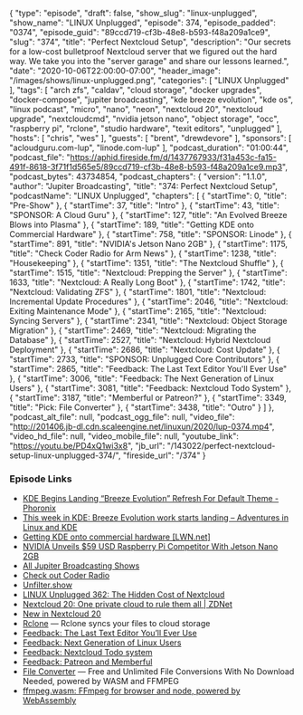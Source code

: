 {
  "type": "episode",
  "draft": false,
  "show_slug": "linux-unplugged",
  "show_name": "LINUX Unplugged",
  "episode": 374,
  "episode_padded": "0374",
  "episode_guid": "89ccd719-cf3b-48e8-b593-f48a209a1ce9",
  "slug": "374",
  "title": "Perfect Nextcloud Setup",
  "description": "Our secrets for a low-cost bulletproof Nextcloud server that we figured out the hard way. We take you into the \"server garage\" and share our lessons learned.",
  "date": "2020-10-06T22:00:00-07:00",
  "header_image": "/images/shows/linux-unplugged.png",
  "categories": [
    "LINUX Unplugged"
  ],
  "tags": [
    "arch zfs",
    "caldav",
    "cloud storage",
    "docker upgrades",
    "docker-compose",
    "jupiter broadcasting",
    "kde breeze evolution",
    "kde os",
    "linux podcast",
    "micro",
    "nano",
    "neon",
    "nextcloud 20",
    "nextcloud upgrade",
    "nextcloudcmd",
    "nvidia jetson nano",
    "object storage",
    "occ",
    "raspberry pi",
    "rclone",
    "studio hardware",
    "texit editors",
    "unplugged"
  ],
  "hosts": [
    "chris",
    "wes"
  ],
  "guests": [
    "brent",
    "drewdevore"
  ],
  "sponsors": [
    "acloudguru.com-lup",
    "linode.com-lup"
  ],
  "podcast_duration": "01:00:44",
  "podcast_file": "https://aphid.fireside.fm/d/1437767933/f31a453c-fa15-491f-8618-3f71f1d565e5/89ccd719-cf3b-48e8-b593-f48a209a1ce9.mp3",
  "podcast_bytes": 43734854,
  "podcast_chapters": {
    "version": "1.1.0",
    "author": "Jupiter Broadcasting",
    "title": "374: Perfect Nextcloud Setup",
    "podcastName": "LINUX Unplugged",
    "chapters": [
      {
        "startTime": 0,
        "title": "Pre-Show"
      },
      {
        "startTime": 37,
        "title": "Intro"
      },
      {
        "startTime": 43,
        "title": "SPONSOR: A Cloud Guru"
      },
      {
        "startTime": 127,
        "title": "An Evolved Breeze Blows into Plasma"
      },
      {
        "startTime": 189,
        "title": "Getting KDE onto Commercial Hardware"
      },
      {
        "startTime": 758,
        "title": "SPONSOR: Linode"
      },
      {
        "startTime": 891,
        "title": "NVIDIA's Jetson Nano 2GB"
      },
      {
        "startTime": 1175,
        "title": "Check Coder Radio for Arm News"
      },
      {
        "startTime": 1238,
        "title": "Housekeeping"
      },
      {
        "startTime": 1351,
        "title": "The Nextcloud Shuffle"
      },
      {
        "startTime": 1515,
        "title": "Nextcloud: Prepping the Server"
      },
      {
        "startTime": 1633,
        "title": "Nextcloud: A Really Long Boot"
      },
      {
        "startTime": 1742,
        "title": "Nextcloud: Validating ZFS"
      },
      {
        "startTime": 1801,
        "title": "Nextcloud: Incremental Update Procedures"
      },
      {
        "startTime": 2046,
        "title": "Nextcloud: Exiting Maintenance Mode"
      },
      {
        "startTime": 2165,
        "title": "Nextcloud: Syncing Servers"
      },
      {
        "startTime": 2341,
        "title": "Nextcloud: Object Storage Migration"
      },
      {
        "startTime": 2469,
        "title": "Nextcloud: Migrating the Database"
      },
      {
        "startTime": 2527,
        "title": "Nextcloud: Hybrid Nextcloud Deployment"
      },
      {
        "startTime": 2686,
        "title": "Nextcloud: Cost Update"
      },
      {
        "startTime": 2733,
        "title": "SPONSOR: Unplugged Core Contributors"
      },
      {
        "startTime": 2865,
        "title": "Feedback: The Last Text Editor You'll Ever Use"
      },
      {
        "startTime": 3006,
        "title": "Feedback: The Next Generation of Linux Users"
      },
      {
        "startTime": 3081,
        "title": "Feedback: Nextcloud Todo System"
      },
      {
        "startTime": 3187,
        "title": "Memberful or Patreon?"
      },
      {
        "startTime": 3349,
        "title": "Pick: File Converter"
      },
      {
        "startTime": 3438,
        "title": "Outro"
      }
    ]
  },
  "podcast_alt_file": null,
  "podcast_ogg_file": null,
  "video_file": "http://201406.jb-dl.cdn.scaleengine.net/linuxun/2020/lup-0374.mp4",
  "video_hd_file": null,
  "video_mobile_file": null,
  "youtube_link": "https://youtu.be/PD4xQ1wi3x8",
  "jb_url": "/143022/perfect-nextcloud-setup-linux-unplugged-374/",
  "fireside_url": "/374"
}


### Episode Links

  * [KDE Begins Landing “Breeze Evolution” Refresh For Default Theme - Phoronix](https://www.phoronix.com/scan.php?page=news_item&px=KDE-Breeze-Evolution-Landing "KDE Begins Landing “Breeze Evolution” Refresh For Default Theme - Phoronix")
  * [This week in KDE: Breeze Evolution work starts landing – Adventures in Linux and KDE](https://pointieststick.com/2020/10/02/this-week-in-kde-breeze-evolution-work-starts-landing/ "This week in KDE: Breeze Evolution work starts landing – Adventures in Linux and KDE")
  * [Getting KDE onto commercial hardware [LWN.net]](https://lwn.net/Articles/833153/ "Getting KDE onto commercial hardware \[LWN.net\]")
  * [NVIDIA Unveils $59 USD Raspberry Pi Competitor With Jetson Nano 2GB](https://www.phoronix.com/scan.php?page=article&item=nvidia-jetson-2gb&num=1 "NVIDIA Unveils $59 USD Raspberry Pi Competitor With Jetson Nano 2GB")
  * [All Jupiter Broadcasting Shows](https://feed.jupiter.zone/allshows "All Jupiter Broadcasting Shows")
  * [Check out Coder Radio](https://coder.show/ "Check out Coder Radio")
  * [Unfilter.show](https://unfilter.show/ "Unfilter.show")
  * [LINUX Unplugged 362: The Hidden Cost of Nextcloud](https://linuxunplugged.com/362 "LINUX Unplugged 362: The Hidden Cost of Nextcloud")
  * [Nextcloud 20: One private cloud to rule them all | ZDNet](https://www.zdnet.com/article/nextcloud-20-one-private-cloud-to-rule-them-all/ "Nextcloud 20: One private cloud to rule them all | ZDNet")
  * [New in Nextcloud 20](https://help.nextcloud.com/t/new-in-nextcloud-20/82631 "New in Nextcloud 20")
  * [Rclone](https://rclone.org/ "Rclone") — Rclone syncs your files to cloud storage
  * [Feedback: The Last Text Editor You’ll Ever Use](https://slexy.org/view/s2W5z6OAvk "Feedback: The Last Text Editor You’ll Ever Use")
  * [Feedback: Next Generation of Linux Users](https://slexy.org/view/s21NUrwX2P "Feedback: Next Generation of Linux Users")
  * [Feedback: Nextcloud Todo system](https://slexy.org/view/s21paIWqUE "Feedback: Nextcloud Todo system")
  * [Feedback: Patreon and Memberful](https://slexy.org/view/s20JKRkqYJ "Feedback: Patreon and Memberful")
  * [File Converter](https://fileconverter.digital/ "File Converter") — Free and Unlimited File Conversions With No Download Needed, powered by WASM and FFMPEG
  * [ffmpeg.wasm: FFmpeg for browser and node, powered by WebAssembly](https://github.com/ffmpegwasm/ffmpeg.wasm "ffmpeg.wasm: FFmpeg for browser and node, powered by WebAssembly")


